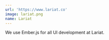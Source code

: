 ```yaml
---
url: 'https://www.lariat.co'
image: lariat.png
name: Lariat
---
```

We use Ember.js for all UI development at Lariat.
